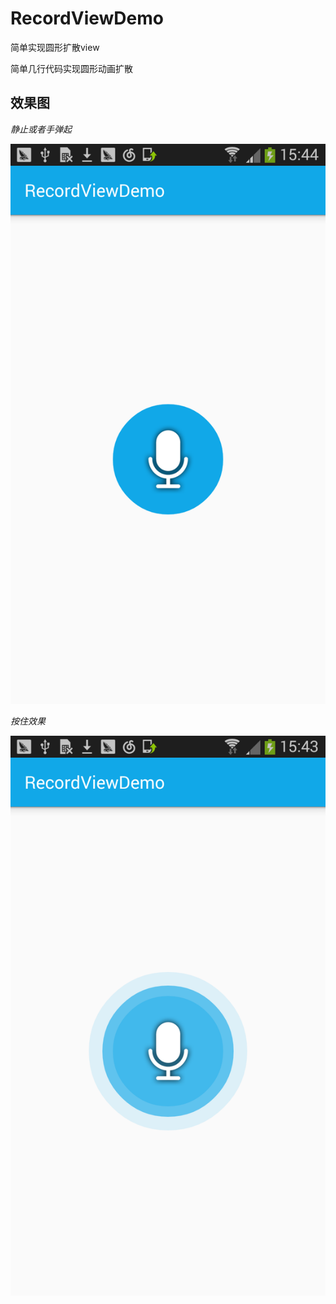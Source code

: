 # RecordViewDemo
简单实现圆形扩散view

简单几行代码实现圆形动画扩散

## 效果图
*静止或者手弹起*

![静止或者手弹起](https://github.com/DamonEle/RecordViewDemo/blob/master/screeshot/device-2017-08-04-154458.png)

*按住效果*

![按住效果](https://github.com/DamonEle/RecordViewDemo/blob/master/screeshot/device-2017-08-04-154411.png)
